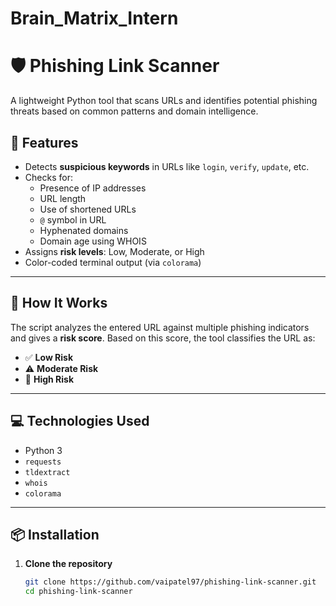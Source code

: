 # Brain_Matrix_Intern

# 🛡️ Phishing Link Scanner

A lightweight Python tool that scans URLs and identifies potential phishing threats based on common patterns and domain intelligence.

## 📌 Features

- Detects **suspicious keywords** in URLs like `login`, `verify`, `update`, etc.
- Checks for:
  - Presence of IP addresses
  - URL length
  - Use of shortened URLs
  - `@` symbol in URL
  - Hyphenated domains
  - Domain age using WHOIS
- Assigns **risk levels**: Low, Moderate, or High
- Color-coded terminal output (via `colorama`)

---

## 🧠 How It Works

The script analyzes the entered URL against multiple phishing indicators and gives a **risk score**. Based on this score, the tool classifies the URL as:

- ✅ **Low Risk**
- ⚠️ **Moderate Risk**
- 🚨 **High Risk**

---

## 💻 Technologies Used

- Python 3
- `requests`
- `tldextract`
- `whois`
- `colorama`

---

## 📦 Installation

1. **Clone the repository**
   ```bash
   git clone https://github.com/vaipatel97/phishing-link-scanner.git
   cd phishing-link-scanner
